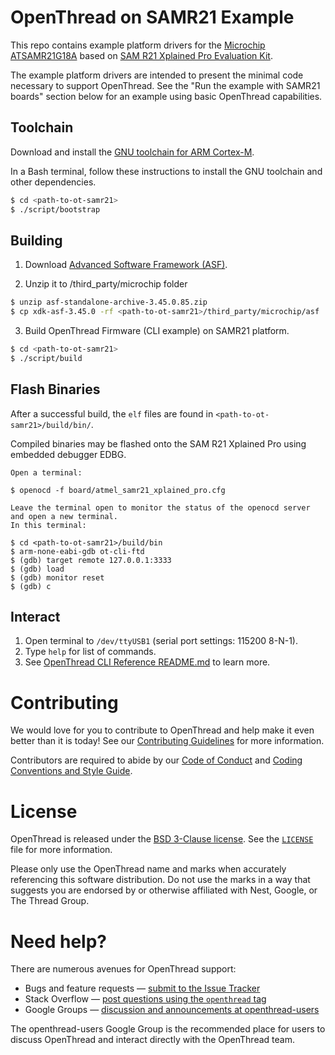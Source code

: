 # OpenThread on SAMR21 Example

This repo contains example platform drivers for the [Microchip ATSAMR21G18A][samr21] based on [SAM R21 Xplained Pro Evaluation Kit][samr21_xplained_pro].

[samr21]: http://www.microchip.com/wwwproducts/en/ATSAMR21G18A
[samr21_xplained_pro]: https://www.microchip.com/DevelopmentTools/ProductDetails/ATSAMR21-XPRO

The example platform drivers are intended to present the minimal code necessary to support OpenThread. See the "Run the example with SAMR21 boards" section below for an example using basic OpenThread capabilities.

## Toolchain

Download and install the [GNU toolchain for ARM Cortex-M][gnu-toolchain].

[gnu-toolchain]: https://developer.arm.com/tools-and-software/open-source-software/developer-tools/gnu-toolchain/gnu-rm

In a Bash terminal, follow these instructions to install the GNU toolchain and other dependencies.

```bash
$ cd <path-to-ot-samr21>
$ ./script/bootstrap
```

## Building

1. Download [Advanced Software Framework (ASF)][asf].

[asf]: https://www.microchip.com/mplab/avr-support/advanced-software-framework

2. Unzip it to <path-to-ot-samr21>/third_party/microchip folder

```bash
$ unzip asf-standalone-archive-3.45.0.85.zip
$ cp xdk-asf-3.45.0 -rf <path-to-ot-samr21>/third_party/microchip/asf
```

3. Build OpenThread Firmware (CLI example) on SAMR21 platform.

```bash
$ cd <path-to-ot-samr21>
$ ./script/build
```

## Flash Binaries

After a successful build, the `elf` files are found in `<path-to-ot-samr21>/build/bin/`.

Compiled binaries may be flashed onto the SAM R21 Xplained Pro using embedded debugger EDBG.

```
Open a terminal:

$ openocd -f board/atmel_samr21_xplained_pro.cfg

Leave the terminal open to monitor the status of the openocd server and open a new terminal.
In this terminal:

$ cd <path-to-ot-samr21>/build/bin
$ arm-none-eabi-gdb ot-cli-ftd
$ (gdb) target remote 127.0.0.1:3333
$ (gdb) load
$ (gdb) monitor reset
$ (gdb) c
```

## Interact

1. Open terminal to `/dev/ttyUSB1` (serial port settings: 115200 8-N-1).
2. Type `help` for list of commands.
3. See [OpenThread CLI Reference README.md][cli] to learn more.

[cli]: https://github.com/openthread/openthread/blob/main/src/cli/README.md

# Contributing

We would love for you to contribute to OpenThread and help make it even better than it is today! See our [Contributing Guidelines](https://github.com/openthread/openthread/blob/main/CONTRIBUTING.md) for more information.

Contributors are required to abide by our [Code of Conduct](https://github.com/openthread/openthread/blob/main/CODE_OF_CONDUCT.md) and [Coding Conventions and Style Guide](https://github.com/openthread/openthread/blob/main/STYLE_GUIDE.md).

# License

OpenThread is released under the [BSD 3-Clause license](https://github.com/openthread/ot-samr21/blob/main/LICENSE). See the [`LICENSE`](https://github.com/openthread/ot-samr21/blob/main/LICENSE) file for more information.

Please only use the OpenThread name and marks when accurately referencing this software distribution. Do not use the marks in a way that suggests you are endorsed by or otherwise affiliated with Nest, Google, or The Thread Group.

# Need help?

There are numerous avenues for OpenThread support:

- Bugs and feature requests — [submit to the Issue Tracker](https://github.com/openthread/openthread/issues)
- Stack Overflow — [post questions using the `openthread` tag](http://stackoverflow.com/questions/tagged/openthread)
- Google Groups — [discussion and announcements at openthread-users](https://groups.google.com/forum/#!forum/openthread-users)

The openthread-users Google Group is the recommended place for users to discuss OpenThread and interact directly with the OpenThread team.
